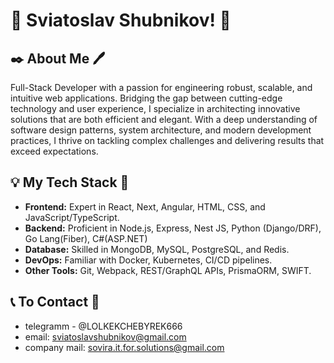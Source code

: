 # 👋 Sviatoslav Shubnikov! 👋

## ✒️ About Me 🖊️
Full-Stack Developer with a passion for engineering robust, scalable, and intuitive web applications. Bridging the gap between cutting-edge technology and user experience, I specialize in architecting innovative solutions that are both efficient and elegant. With a deep understanding of software design patterns, system architecture, and modern development practices, I thrive on tackling complex challenges and delivering results that exceed expectations.
  
## 💡 My Tech Stack 🔑
- **Frontend:** Expert in React, Next, Angular, HTML, CSS, and JavaScript/TypeScript.
- **Backend:** Proficient in Node.js, Express, Nest JS, Python (Django/DRF), Go Lang(Fiber), C#(ASP.NET)
- **Database:** Skilled in MongoDB, MySQL, PostgreSQL, and Redis.
- **DevOps:** Familiar with Docker, Kubernetes, CI/CD pipelines.
- **Other Tools:** Git, Webpack, REST/GraphQL APIs, PrismaORM, SWIFT.

## 📞 To Contact 📨
- telegramm - @LOLKEKCHEBYREK666
- email: sviatoslavshubnikov@gmail.com
- company mail: sovira.it.for.solutions@gmail.com


